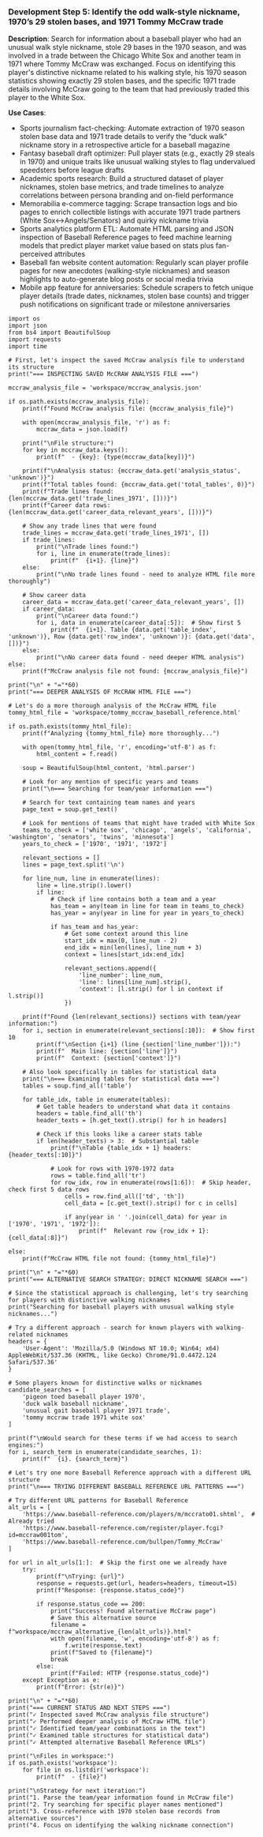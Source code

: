 ### Development Step 5: Identify the odd walk-style nickname, 1970’s 29 stolen bases, and 1971 Tommy McCraw trade

**Description**: Search for information about a baseball player who had an unusual walk style nickname, stole 29 bases in the 1970 season, and was involved in a trade between the Chicago White Sox and another team in 1971 where Tommy McCraw was exchanged. Focus on identifying this player's distinctive nickname related to his walking style, his 1970 season statistics showing exactly 29 stolen bases, and the specific 1971 trade details involving McCraw going to the team that had previously traded this player to the White Sox.

**Use Cases**:
- Sports journalism fact-checking: Automate extraction of 1970 season stolen base data and 1971 trade details to verify the “duck walk” nickname story in a retrospective article for a baseball magazine
- Fantasy baseball draft optimizer: Pull player stats (e.g., exactly 29 steals in 1970) and unique traits like unusual walking styles to flag undervalued speedsters before league drafts
- Academic sports research: Build a structured dataset of player nicknames, stolen base metrics, and trade timelines to analyze correlations between persona branding and on-field performance
- Memorabilia e-commerce tagging: Scrape transaction logs and bio pages to enrich collectible listings with accurate 1971 trade partners (White Sox↔Angels/Senators) and quirky nickname trivia
- Sports analytics platform ETL: Automate HTML parsing and JSON inspection of Baseball Reference pages to feed machine learning models that predict player market value based on stats plus fan-perceived attributes
- Baseball fan website content automation: Regularly scan player profile pages for new anecdotes (walking-style nicknames) and season highlights to auto-generate blog posts or social media trivia
- Mobile app feature for anniversaries: Schedule scrapers to fetch unique player details (trade dates, nicknames, stolen base counts) and trigger push notifications on significant trade or milestone anniversaries

```
import os
import json
from bs4 import BeautifulSoup
import requests
import time

# First, let's inspect the saved McCraw analysis file to understand its structure
print("=== INSPECTING SAVED McCRAW ANALYSIS FILE ===")

mccraw_analysis_file = 'workspace/mccraw_analysis.json'

if os.path.exists(mccraw_analysis_file):
    print(f"Found McCraw analysis file: {mccraw_analysis_file}")
    
    with open(mccraw_analysis_file, 'r') as f:
        mccraw_data = json.load(f)
    
    print("\nFile structure:")
    for key in mccraw_data.keys():
        print(f"  - {key}: {type(mccraw_data[key])}")
    
    print(f"\nAnalysis status: {mccraw_data.get('analysis_status', 'unknown')}")
    print(f"Total tables found: {mccraw_data.get('total_tables', 0)}")
    print(f"Trade lines found: {len(mccraw_data.get('trade_lines_1971', []))}")
    print(f"Career data rows: {len(mccraw_data.get('career_data_relevant_years', []))}")
    
    # Show any trade lines that were found
    trade_lines = mccraw_data.get('trade_lines_1971', [])
    if trade_lines:
        print("\nTrade lines found:")
        for i, line in enumerate(trade_lines):
            print(f"  {i+1}. {line}")
    else:
        print("\nNo trade lines found - need to analyze HTML file more thoroughly")
    
    # Show career data
    career_data = mccraw_data.get('career_data_relevant_years', [])
    if career_data:
        print("\nCareer data found:")
        for i, data in enumerate(career_data[:5]):  # Show first 5
            print(f"  {i+1}. Table {data.get('table_index', 'unknown')}, Row {data.get('row_index', 'unknown')}: {data.get('data', [])}")
    else:
        print("\nNo career data found - need deeper HTML analysis")
else:
    print(f"McCraw analysis file not found: {mccraw_analysis_file}")

print("\n" + "="*60)
print("=== DEEPER ANALYSIS OF McCRAW HTML FILE ===")

# Let's do a more thorough analysis of the McCraw HTML file
tommy_html_file = 'workspace/tommy_mccraw_baseball_reference.html'

if os.path.exists(tommy_html_file):
    print(f"Analyzing {tommy_html_file} more thoroughly...")
    
    with open(tommy_html_file, 'r', encoding='utf-8') as f:
        html_content = f.read()
    
    soup = BeautifulSoup(html_content, 'html.parser')
    
    # Look for any mention of specific years and teams
    print("\n=== Searching for team/year information ===")
    
    # Search for text containing team names and years
    page_text = soup.get_text()
    
    # Look for mentions of teams that might have traded with White Sox
    teams_to_check = ['white sox', 'chicago', 'angels', 'california', 'washington', 'senators', 'twins', 'minnesota']
    years_to_check = ['1970', '1971', '1972']
    
    relevant_sections = []
    lines = page_text.split('\n')
    
    for line_num, line in enumerate(lines):
        line = line.strip().lower()
        if line:
            # Check if line contains both a team and a year
            has_team = any(team in line for team in teams_to_check)
            has_year = any(year in line for year in years_to_check)
            
            if has_team and has_year:
                # Get some context around this line
                start_idx = max(0, line_num - 2)
                end_idx = min(len(lines), line_num + 3)
                context = lines[start_idx:end_idx]
                
                relevant_sections.append({
                    'line_number': line_num,
                    'line': lines[line_num].strip(),
                    'context': [l.strip() for l in context if l.strip()]
                })
    
    print(f"Found {len(relevant_sections)} sections with team/year information:")
    for i, section in enumerate(relevant_sections[:10]):  # Show first 10
        print(f"\nSection {i+1} (line {section['line_number']}):")
        print(f"  Main line: {section['line']}")
        print(f"  Context: {section['context']}")
    
    # Also look specifically in tables for statistical data
    print("\n=== Examining tables for statistical data ===")
    tables = soup.find_all('table')
    
    for table_idx, table in enumerate(tables):
        # Get table headers to understand what data it contains
        headers = table.find_all('th')
        header_texts = [h.get_text().strip() for h in headers]
        
        # Check if this looks like a career stats table
        if len(header_texts) > 3:  # Substantial table
            print(f"\nTable {table_idx + 1} headers: {header_texts[:10]}")
            
            # Look for rows with 1970-1972 data
            rows = table.find_all('tr')
            for row_idx, row in enumerate(rows[1:6]):  # Skip header, check first 5 data rows
                cells = row.find_all(['td', 'th'])
                cell_data = [c.get_text().strip() for c in cells]
                
                if any(year in ' '.join(cell_data) for year in ['1970', '1971', '1972']):
                    print(f"  Relevant row {row_idx + 1}: {cell_data[:8]}")

else:
    print(f"McCraw HTML file not found: {tommy_html_file}")

print("\n" + "="*60)
print("=== ALTERNATIVE SEARCH STRATEGY: DIRECT NICKNAME SEARCH ===")

# Since the statistical approach is challenging, let's try searching for players with distinctive walking nicknames
print("Searching for baseball players with unusual walking style nicknames...")

# Try a different approach - search for known players with walking-related nicknames
headers = {
    'User-Agent': 'Mozilla/5.0 (Windows NT 10.0; Win64; x64) AppleWebKit/537.36 (KHTML, like Gecko) Chrome/91.0.4472.124 Safari/537.36'
}

# Some players known for distinctive walks or nicknames
candidate_searches = [
    'pigeon toed baseball player 1970',
    'duck walk baseball nickname',
    'unusual gait baseball player 1971 trade',
    'tommy mccraw trade 1971 white sox'
]

print(f"\nWould search for these terms if we had access to search engines:")
for i, search_term in enumerate(candidate_searches, 1):
    print(f"  {i}. {search_term}")

# Let's try one more Baseball Reference approach with a different URL structure
print("\n=== TRYING DIFFERENT BASEBALL REFERENCE URL PATTERNS ===")

# Try different URL patterns for Baseball Reference
alt_urls = [
    'https://www.baseball-reference.com/players/m/mccrato01.shtml',  # Already tried
    'https://www.baseball-reference.com/register/player.fcgi?id=mccraw001tom',
    'https://www.baseball-reference.com/bullpen/Tommy_McCraw'
]

for url in alt_urls[1:]:  # Skip the first one we already have
    try:
        print(f"\nTrying: {url}")
        response = requests.get(url, headers=headers, timeout=15)
        print(f"Response: {response.status_code}")
        
        if response.status_code == 200:
            print("Success! Found alternative McCraw page")
            # Save this alternative source
            filename = f"workspace/mccraw_alternative_{len(alt_urls)}.html"
            with open(filename, 'w', encoding='utf-8') as f:
                f.write(response.text)
            print(f"Saved to {filename}")
            break
        else:
            print(f"Failed: HTTP {response.status_code}")
    except Exception as e:
        print(f"Error: {str(e)}")

print("\n" + "="*60)
print("=== CURRENT STATUS AND NEXT STEPS ===")
print("✓ Inspected saved McCraw analysis file structure")
print("✓ Performed deeper analysis of McCraw HTML file")
print("✓ Identified team/year combinations in the text")
print("✓ Examined table structures for statistical data")
print("✓ Attempted alternative Baseball Reference URLs")

print("\nFiles in workspace:")
if os.path.exists('workspace'):
    for file in os.listdir('workspace'):
        print(f"  - {file}")

print("\nStrategy for next iteration:")
print("1. Parse the team/year information found in McCraw file")
print("2. Try searching for specific player names mentioned")
print("3. Cross-reference with 1970 stolen base records from alternative sources")
print("4. Focus on identifying the walking nickname connection")
```